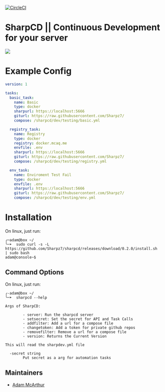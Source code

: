 [![CircleCI](https://circleci.com/gh/Sharpz7/sharpcd.svg?style=svg)](https://circleci.com/gh/Sharpz7/sharpcd)

# SharpCD || Continuous Development for your server

![](https://files.mcaq.me/mmtz.png)

# Example Config
```yml
version: 1

tasks:
  basic_task:
    name: Basic
    type: docker
    sharpurl: https://localhost:5666
    giturl: https://raw.githubusercontent.com/Sharpz7/
    compose: /sharpcd/dev/testing/basic.yml

  registry_task:
    name: Registry
    type: docker
    registry: docker.mcaq.me
    envfile: .env
    sharpurl: https://localhost:5666
    giturl: https://raw.githubusercontent.com/Sharpz7/
    compose: /sharpcd/dev/testing/registry.yml

  env_task:
    name: Enviroment Test Fail
    type: docker
    envfile: .env
    sharpurl: https://localhost:5666
    giturl: https://raw.githubusercontent.com/Sharpz7/
    compose: /sharpcd/dev/testing/env.yml
```

# Installation
On linux, just run:
```console
╭─adam@box ~/
╰─➤  sudo curl -s -L https://github.com/Sharpz7/sharpcd/releases/download/0.2.0/install.sh | sudo bash
adam@console~$
```

## Command Options

On linux, just run:
```console
╭-adam@box ~/
╰─➤  sharpcd --help

Args of SharpCD:

        - server: Run the sharpcd server
        - setsecret: Set the secret for API and Task Calls
        - addfilter: Add a url for a compose file
        - changetoken: Add a token for private github repos
        - removefilter: Remove a url for a compose file
        - version: Returns the Current Version

This will read the sharpdev.yml file

  -secret string
        Put secret as a arg for automation tasks
```

## Maintainers

- [Adam McArthur](https://adam.mcaq.me)